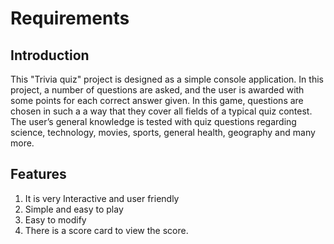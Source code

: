 # Requirements

## Introduction

This "Trivia quiz" project is designed as a simple console application. In this project, a number of questions are asked, and the user is awarded with some points for each correct answer given. In this game, questions are chosen in such a a way that they cover all fields of a typical quiz contest. The user’s general knowledge is tested with quiz questions regarding science, technology, movies, sports, general health, geography and many more. 

## Features

1. It is very Interactive and user friendly
2. Simple and easy to play
3. Easy to modify
4. There is a score card to view the score.
